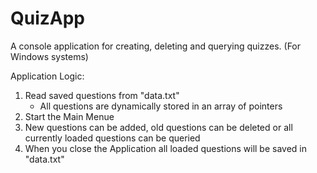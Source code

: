# QuizApp
A console application for creating, deleting and querying quizzes. (For Windows systems)

Application Logic:
  1. Read saved questions from "data.txt"
       	- All questions are dynamically stored in an array of pointers
  3. Start the Main Menue
  4. New questions can be added, old questions can be deleted or all currently loaded questions can be queried
  5. When you close the Application all loaded questions will be saved in "data.txt"
